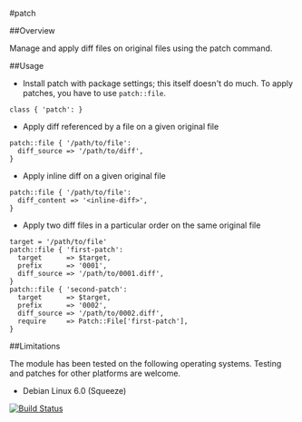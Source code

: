 #patch

##Overview

Manage and apply diff files on original files using the patch command.

##Usage

* Install patch with package settings; this itself doesn't do much. To apply patches, you have to use `patch::file`.
```
class { 'patch': }
```

* Apply diff referenced by a file on a given original file
```
patch::file { '/path/to/file':
  diff_source => '/path/to/diff',
}
```

* Apply inline diff on a given original file
```
patch::file { '/path/to/file':
  diff_content => '<inline-diff>',
}
```

* Apply two diff files in a particular order on the same original file
```
target = '/path/to/file'
patch::file { 'first-patch':
  target      => $target,
  prefix      => '0001',
  diff_source => '/path/to/0001.diff',
}
patch::file { 'second-patch':
  target      => $target,
  prefix      => '0002',
  diff_source => '/path/to/0002.diff',
  require     => Patch::File['first-patch'],
}
```

##Limitations

The module has been tested on the following operating systems. Testing and patches for other platforms are welcome.

* Debian Linux 6.0 (Squeeze)

[![Build Status](https://travis-ci.org/tohuwabohu/tohuwabohu-patch.png?branch=master)](https://travis-ci.org/tohuwabohu/tohuwabohu-patch)
